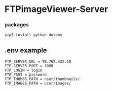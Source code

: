 # FTPimageViewer-Server

### packages
```
pip3 install python-dotenv
```

## .env example
```
FTP_SERVER_URL = 98.765.432.10
FTP_SERVER_PORT = 3000
FTP_LOGIN = login
FTP_PASS = password
FTP_THUMBS_PATH = user/thumbnails/
FTP_IMAGES_PATH = user/images/
```